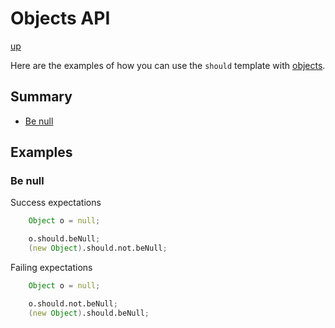 # Objects API

[up](../README.md)

Here are the examples of how you can use the `should` template with [objects](http://dlang.org/spec/class.html).

## Summary

- [Be null](#be-null)

## Examples

### Be null

Success expectations
```D
    Object o = null;

    o.should.beNull;
    (new Object).should.not.beNull;
```

Failing expectations
```D
    Object o = null;

    o.should.not.beNull;
    (new Object).should.beNull;
```
